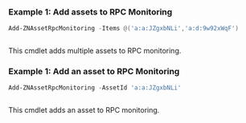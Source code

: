 ### Example 1: Add assets to RPC Monitoring
```powershell
Add-ZNAssetRpcMonitoring -Items @('a:a:JZgxbNLi','a:d:9w92xWqF')
```

```output

```

This cmdlet adds multiple assets to RPC monitoring.

### Example 1: Add an asset to RPC Monitoring
```powershell
Add-ZNAssetRpcMonitoring -AssetId 'a:a:JZgxbNLi'
```

```output

```

This cmdlet adds an asset to RPC monitoring.
